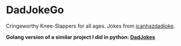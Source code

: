# DadJokeGo
Cringeworthy Knee-Slappers for all ages. Jokes from [icanhazdadjoke](https://icanhazdadjoke.com/).

**Golang version of a similar project I did in python: [DadJokes](https://github.com/sulavkhadka/DadJokes)**
